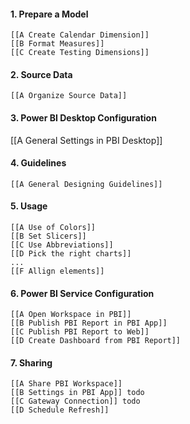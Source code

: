#### 1. Prepare a Model
	[[A Create Calendar Dimension]]
	[[B Format Measures]]
	[[C Create Testing Dimensions]]

#### 2. Source Data
	[[A Organize Source Data]]

#### 3. Power BI Desktop Configuration
[[A General Settings in PBI Desktop]]

#### 4. Guidelines
	[[A General Designing Guidelines]]

#### 5. Usage
	[[A Use of Colors]]
	[[B Set Slicers]]
	[[C Use Abbreviations]]
	[[D Pick the right charts]]
	...
	[[F Allign elements]]

#### 6. Power BI Service Configuration
	[[A Open Workspace in PBI]]
	[[B Publish PBI Report in PBI App]]
	[[C Publish PBI Report to Web]]
	[[D Create Dashboard from PBI Report]]

#### 7. Sharing
	[[A Share PBI Workspace]]
	[[B Settings in PBI App]] todo
	[[C Gateway Connection]] todo
	[[D Schedule Refresh]]
